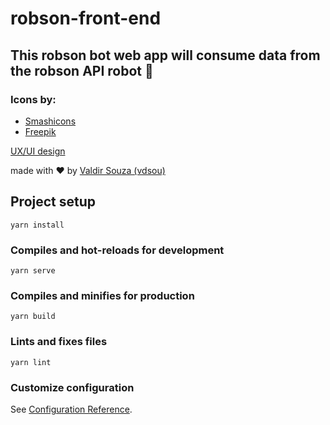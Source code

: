# robson-front-end

## This robson bot web app will consume data from the robson API robot 🤖️
### Icons by:
- [Smashicons](https://www.flaticon.com/br/autores/smashicons)
- [Freepik](https://www.freepik.com)

[UX/UI design](https://www.figma.com/file/rDhbo8PQ0HXoeEkZ7Wnl0V/ROBSONBOT?node-id=0%3A1)

made with ❤️ by [Valdir Souza (vdsou)](https://github.com/vdsou)

## Project setup

```
yarn install
```

### Compiles and hot-reloads for development

```
yarn serve
```

### Compiles and minifies for production

```
yarn build
```

### Lints and fixes files

```
yarn lint
```

### Customize configuration

See [Configuration Reference](https://cli.vuejs.org/config/).
